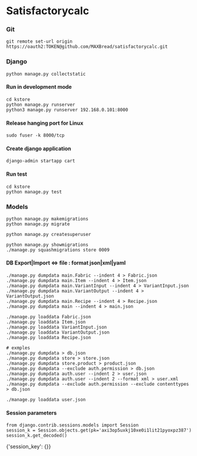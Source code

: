 # Satisfactorycalc

### Git

```
git remote set-url origin https://oauth2:TOKEN@github.com/MAXBread/satisfactorycalc.git
```

### Django 
```
python manage.py collectstatic
```

#### Run in development mode
```
cd kstore
python manage.py runserver
python3 manage.py runserver 192.168.0.101:8000
```

#### Release hanging port for Linux
```
sudo fuser -k 8000/tcp
```
#### Create django application
```
django-admin startapp cart
```

#### Run test
```
cd kstore
python manage.py test
```
### Models
```shell
python manage.py makemigrations
python manage.py migrate

python manage.py createsuperuser

python manage.py showmigrations
./manage.py squashmigrations store 0009
```


#### DB Export|Import <=> file : format json|xml|yaml
```
./manage.py dumpdata main.Fabric --indent 4 > Fabric.json
./manage.py dumpdata main.Item --indent 4 > Item.json
./manage.py dumpdata main.VariantInput --indent 4 > VariantInput.json
./manage.py dumpdata main.VariantOutput --indent 4 > VariantOutput.json
./manage.py dumpdata main.Recipe --indent 4 > Recipe.json
./manage.py dumpdata main --indent 4 > main.json

./manage.py loaddata Fabric.json
./manage.py loaddata Item.json
./manage.py loaddata VariantInput.json
./manage.py loaddata VariantOutput.json
./manage.py loaddata Recipe.json

# exmples
./manage.py dumpdata > db.json
./manage.py dumpdata store > store.json
./manage.py dumpdata store.product > product.json
./manage.py dumpdata --exclude auth.permission > db.json
./manage.py dumpdata auth.user --indent 2 > user.json
./manage.py dumpdata auth.user --indent 2 --format xml > user.xml
./manage.py dumpdata --exclude auth.permission --exclude contenttypes > db.json

./manage.py loaddata user.json
```

#### Session parameters
```
from django.contrib.sessions.models import Session
session_k = Session.objects.get(pk='axi3op5uxkj10xe0i1lit21pyoxpz387')
session_k.get_decoded()
```

{'session_key': {}}
